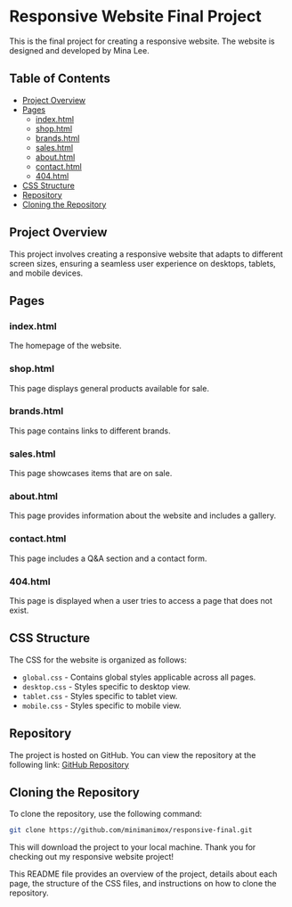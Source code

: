 # Responsive Website Final Project

This is the final project for creating a responsive website. The website is designed and developed by Mina Lee.

## Table of Contents
- [Project Overview](#project-overview)
- [Pages](#pages)
  - [index.html](#indexhtml)
  - [shop.html](#shophtml)
  - [brands.html](#brandshtml)
  - [sales.html](#saleshtml)
  - [about.html](#abouthtml)
  - [contact.html](#contacthtml)
  - [404.html](#404html)
- [CSS Structure](#css-structure)
- [Repository](#repository)
- [Cloning the Repository](#cloning-the-repository)

## Project Overview
This project involves creating a responsive website that adapts to different screen sizes, ensuring a seamless user experience on desktops, tablets, and mobile devices.

## Pages
### index.html
The homepage of the website.

### shop.html
This page displays general products available for sale.

### brands.html
This page contains links to different brands.

### sales.html
This page showcases items that are on sale.

### about.html
This page provides information about the website and includes a gallery.

### contact.html
This page includes a Q&A section and a contact form.

### 404.html
This page is displayed when a user tries to access a page that does not exist.

## CSS Structure
The CSS for the website is organized as follows:
- `global.css` - Contains global styles applicable across all pages.
- `desktop.css` - Styles specific to desktop view.
- `tablet.css` - Styles specific to tablet view.
- `mobile.css` - Styles specific to mobile view.

## Repository
The project is hosted on GitHub. You can view the repository at the following link: [GitHub Repository](https://github.com/minimanimox/responsive-final)

## Cloning the Repository
To clone the repository, use the following command:

```sh
git clone https://github.com/minimanimox/responsive-final.git
```

This will download the project to your local machine.
Thank you for checking out my responsive website project!


This README file provides an overview of the project, details about each page, the structure of the CSS files, and instructions on how to clone the repository.
